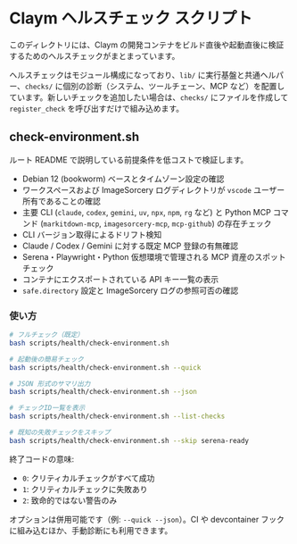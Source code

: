 # Claym ヘルスチェック スクリプト

このディレクトリには、Claym の開発コンテナをビルド直後や起動直後に検証するためのヘルスチェックがまとまっています。

ヘルスチェックはモジュール構成になっており、`lib/` に実行基盤と共通ヘルパー、`checks/` に個別の診断（システム、ツールチェーン、MCP など）を配置しています。新しいチェックを追加したい場合は、`checks/` にファイルを作成して `register_check` を呼び出すだけで組み込めます。

## check-environment.sh

ルート README で説明している前提条件を低コストで検証します。

- Debian 12 (bookworm) ベースとタイムゾーン設定の確認
- ワークスペースおよび ImageSorcery ログディレクトリが `vscode` ユーザー所有であることの確認
- 主要 CLI (`claude`, `codex`, `gemini`, `uv`, `npx`, `npm`, `rg` など) と Python MCP コマンド (`markitdown-mcp`, `imagesorcery-mcp`, `mcp-github`) の存在チェック
- CLI バージョン取得によるドリフト検知
- Claude / Codex / Gemini に対する既定 MCP 登録の有無確認
- Serena・Playwright・Python 仮想環境で管理される MCP 資産のスポットチェック
- コンテナにエクスポートされている API キー一覧の表示
- `safe.directory` 設定と ImageSorcery ログの参照可否の確認

### 使い方

```bash
# フルチェック（既定）
bash scripts/health/check-environment.sh

# 起動後の簡易チェック
bash scripts/health/check-environment.sh --quick

# JSON 形式のサマリ出力
bash scripts/health/check-environment.sh --json

# チェックID一覧を表示
bash scripts/health/check-environment.sh --list-checks

# 既知の失敗チェックをスキップ
bash scripts/health/check-environment.sh --skip serena-ready
```

終了コードの意味:

- `0`: クリティカルチェックがすべて成功
- `1`: クリティカルチェックに失敗あり
- `2`: 致命的ではない警告のみ

オプションは併用可能です（例: `--quick --json`）。CI や devcontainer フックに組み込むほか、手動診断にも利用できます。
